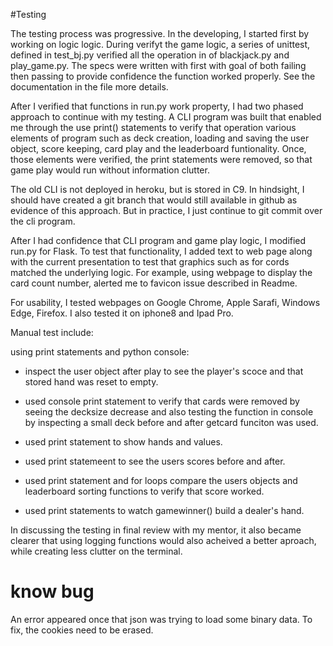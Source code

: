 #Testing

The testing process was progressive.  In the developing, I started first by working on
logic logic.  During verifyt the game logic,  a series of unittest, defined in test_bj.py
verified all the operation in of blackjack.py and play_game.py.   The specs were written 
with first with goal of both failing then passing to provide confidence the function worked
properly.   See the documentation in the file more details.

After I verified that functions in run.py work property, I had  two phased approach to continue with my testing.
A CLI program was built that enabled me through the use print() statements to verify that operation
various elements of program such as deck creation, loading and saving the user object, score keeping, 
card play and the leaderboard funtionality.  Once, those elements were verified, the print 
statements were removed, so that game play would run without information clutter.  

The old CLI is not deployed in heroku, but is stored in C9.   In hindsight, I should have 
created a git branch that would still available in github as evidence of this approach.  But in
practice, I just continue to git commit over the cli program. 

After I had confidence that CLI program and game play logic, I modified run.py for Flask.
To test that functionality, I added text to web page along with the current presentation to
test that graphics such as for cords matched the underlying logic.    For example, using
webpage to display the card count number, alerted me to favicon issue described in Readme.

For usability, I tested webpages on Google Chrome, Apple Sarafi, Windows Edge, Firefox.  I also
tested it on iphone8 and Ipad Pro.



Manual test include:

using print statements and python console:

* inspect the user object after play to see the player's scoce and that stored hand was
  reset to empty.

* used console print statement to verify that cards were removed by seeing the decksize
  decrease and also testing the function in console by inspecting a small deck before and after
  getcard funciton was used.

* used print statement to show hands and values.

* used print statemeent to see the users scores before and after.

* used print statement and for loops compare the users objects and leaderboard sorting functions
  to verify that score worked.

* used print statements to watch gamewinner() build a dealer's hand.

In discussing the testing in final review with my mentor, it also became clearer that
using logging functions would also acheived a better aproach, while creating less
clutter on the terminal.


# know bug

An error appeared once that json was trying to load some binary data.  To fix, the cookies need to be erased.
